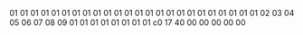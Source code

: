 01 01 01 01 01 01 01 01
01 01 01 01 01 01 01 01
01 01 01 01 01 01 01 01
02 03 04 05 06 07 08 09
01 01 01 01 01 01 01 01
c0 17 40 00 00 00 00 00